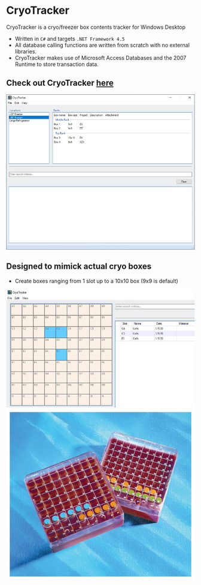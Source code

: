 # CryoTracker
CryoTracker is a cryo/freezer box contents tracker for Windows Desktop

* Written in `C#` and targets `.NET Framework 4.5`
* All database calling functions are written from scratch with no external libraries.
* CryoTracker makes use of Microsoft Access Databases and the 2007 Runtime to store transaction data.

## Check out CryoTracker [here](https://chris-mackay.github.io/CryoTrackerWebsite/)

![CryoTracker](Mainform.jpg?raw=true "CryoTracker")

## Designed to mimick actual cryo boxes

* Create boxes ranging from 1 slot up to a 10x10 box (9x9 is default)

![Box](Box.jpg?raw=true "Box") 
![RealBox](RealBox.jpg?raw=true "RealBox")